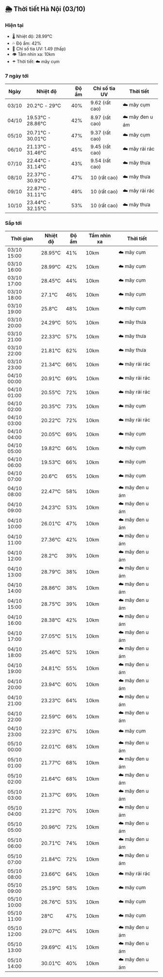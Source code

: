 ## 🌦️ Thời tiết Hà Nội (03/10)

### Hiện tại

- 🌡️ Nhiệt độ: 28.99℃
- 💦 Độ ẩm: 42%
- 🌟 Chỉ số tia UV: 1.49 (thấp)
- 👁️ Tầm nhìn xa: 10km
- ☂️ Thời tiết: ☁️ mây cụm

### 7 ngày tới

| Ngày | Nhiệt độ | Độ ẩm | Chỉ số tia UV | Thời tiết |
| --- | --- | --- | --- | --- |
| 03/10 | 20.2℃ - 29℃ | 40% | 9.62 (rất cao) | ☁️ mây cụm |
| 04/10 | 19.53℃ - 28.86℃ | 42% | 8.97 (rất cao) | ☁️ mây đen u ám |
| 05/10 | 20.71℃ - 30.01℃ | 47% | 9.37 (rất cao) | ☁️ mây cụm |
| 06/10 | 21.13℃ - 31.46℃ | 45% | 9.45 (rất cao) | ☁️ mây rải rác |
| 07/10 | 22.44℃ - 31.14℃ | 43% | 9.54 (rất cao) | ☁️ mây thưa |
| 08/10 | 22.37℃ - 30.92℃ | 47% | 10 (rất cao) | ☁️ mây thưa |
| 09/10 | 22.87℃ - 31.11℃ | 49% | 10 (rất cao) | ☁️ mây rải rác |
| 10/10 | 23.44℃ - 32.15℃ | 53% | 10 (rất cao) | ☁️ mây thưa |

### Sắp tới

| Thời gian | Nhiệt độ | Độ ẩm | Tầm nhìn xa | Thời tiết |
| --- | --- | --- | --- | --- |
| 03/10 15:00 | 28.95℃ | 41% | 10km | ☁️ mây cụm |
| 03/10 16:00 | 28.99℃ | 42% | 10km | ☁️ mây cụm |
| 03/10 17:00 | 28.45℃ | 44% | 10km | ☁️ mây cụm |
| 03/10 18:00 | 27.1℃ | 46% | 10km | ☁️ mây cụm |
| 03/10 19:00 | 25.8℃ | 48% | 10km | ☁️ mây cụm |
| 03/10 20:00 | 24.29℃ | 50% | 10km | ☁️ mây thưa |
| 03/10 21:00 | 22.33℃ | 57% | 10km | ☁️ mây thưa |
| 03/10 22:00 | 21.81℃ | 62% | 10km | ☁️ mây thưa |
| 03/10 23:00 | 21.34℃ | 66% | 10km | ☁️ mây rải rác |
| 04/10 00:00 | 20.91℃ | 69% | 10km | ☁️ mây rải rác |
| 04/10 01:00 | 20.55℃ | 72% | 10km | ☁️ mây rải rác |
| 04/10 02:00 | 20.35℃ | 73% | 10km | ☁️ mây cụm |
| 04/10 03:00 | 20.22℃ | 72% | 10km | ☁️ mây rải rác |
| 04/10 04:00 | 20.05℃ | 69% | 10km | ☁️ mây cụm |
| 04/10 05:00 | 19.82℃ | 66% | 10km | ☁️ mây cụm |
| 04/10 06:00 | 19.53℃ | 66% | 10km | ☁️ mây cụm |
| 04/10 07:00 | 20.6℃ | 65% | 10km | ☁️ mây cụm |
| 04/10 08:00 | 22.47℃ | 58% | 10km | ☁️ mây đen u ám |
| 04/10 09:00 | 24.23℃ | 53% | 10km | ☁️ mây đen u ám |
| 04/10 10:00 | 26.01℃ | 47% | 10km | ☁️ mây đen u ám |
| 04/10 11:00 | 27.36℃ | 42% | 10km | ☁️ mây đen u ám |
| 04/10 12:00 | 28.2℃ | 39% | 10km | ☁️ mây đen u ám |
| 04/10 13:00 | 28.79℃ | 38% | 10km | ☁️ mây đen u ám |
| 04/10 14:00 | 28.86℃ | 38% | 10km | ☁️ mây đen u ám |
| 04/10 15:00 | 28.75℃ | 39% | 10km | ☁️ mây đen u ám |
| 04/10 16:00 | 28.38℃ | 42% | 10km | ☁️ mây đen u ám |
| 04/10 17:00 | 27.05℃ | 51% | 10km | ☁️ mây đen u ám |
| 04/10 18:00 | 25.46℃ | 52% | 10km | ☁️ mây đen u ám |
| 04/10 19:00 | 24.81℃ | 55% | 10km | ☁️ mây đen u ám |
| 04/10 20:00 | 23.94℃ | 60% | 10km | ☁️ mây đen u ám |
| 04/10 21:00 | 23.23℃ | 64% | 10km | ☁️ mây đen u ám |
| 04/10 22:00 | 22.59℃ | 66% | 10km | ☁️ mây đen u ám |
| 04/10 23:00 | 22.23℃ | 67% | 10km | ☁️ mây cụm |
| 05/10 00:00 | 22.01℃ | 68% | 10km | ☁️ mây đen u ám |
| 05/10 01:00 | 21.77℃ | 68% | 10km | ☁️ mây đen u ám |
| 05/10 02:00 | 21.64℃ | 68% | 10km | ☁️ mây đen u ám |
| 05/10 03:00 | 21.37℃ | 69% | 10km | ☁️ mây đen u ám |
| 05/10 04:00 | 21.22℃ | 70% | 10km | ☁️ mây đen u ám |
| 05/10 05:00 | 20.96℃ | 72% | 10km | ☁️ mây đen u ám |
| 05/10 06:00 | 20.71℃ | 74% | 10km | ☁️ mây đen u ám |
| 05/10 07:00 | 21.84℃ | 72% | 10km | ☁️ mây đen u ám |
| 05/10 08:00 | 23.66℃ | 64% | 10km | ☁️ mây rải rác |
| 05/10 09:00 | 25.19℃ | 58% | 10km | ☁️ mây cụm |
| 05/10 10:00 | 26.76℃ | 53% | 10km | ☁️ mây cụm |
| 05/10 11:00 | 28℃ | 47% | 10km | ☁️ mây cụm |
| 05/10 12:00 | 29.07℃ | 44% | 10km | ☁️ mây đen u ám |
| 05/10 13:00 | 29.69℃ | 41% | 10km | ☁️ mây đen u ám |
| 05/10 14:00 | 30.01℃ | 40% | 10km | ☁️ mây đen u ám |
